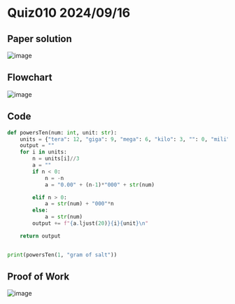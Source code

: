 # Quiz010 2024/09/16

## Paper solution
![image](https://github.com/user-attachments/assets/f70765ac-d483-4faf-b990-ddefeb569e22)

## Flowchart
![image](https://github.com/user-attachments/assets/3fa2f16d-6144-439d-926c-d29bead80244)

## Code
```.py
def powersTen(num: int, unit: str):
    units = {"tera": 12, "giga": 9, "mega": 6, "kilo": 3, "": 0, "mili": -3, "micro": -6, "nano": -9, "pico": -12}
    output = ""
    for i in units:
        n = units[i]//3
        a = ""
        if n < 0:
            n = -n
            a = "0.00" + (n-1)*"000" + str(num)

        elif n > 0:
            a = str(num) + "000"*n
        else:
            a = str(num)
        output += f"{a.ljust(20)}{i}{unit}\n"

    return output


print(powersTen(1, "gram of salt"))
```

## Proof of Work
![image](https://github.com/user-attachments/assets/5b4f50b2-4a6a-4c68-8561-8e527e273940)



